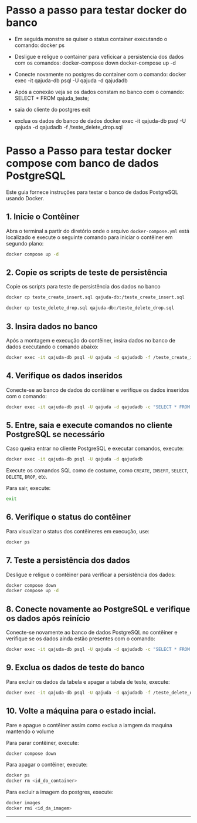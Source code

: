 # Passo a passo para testar docker do banco

- Em seguida monstre se quiser o status container executando o comando:
docker ps

- Desligue e religue o container para veficicar a persistencia dos dados com os comandos:
docker-compose down
docker-compose up -d

- Conecte novamente no postgres do container com o comando:
docker exec -it qajuda-db psql -U qajuda -d qajudadb 

- Após a conexão veja se os dados constam no banco com o comando:
SELECT * FROM qajuda_teste;

- saia do cliente do postgres
exit

- exclua os dados do banco de dados
docker exec -it qajuda-db psql -U qajuda -d qajudadb -f /teste_delete_drop.sql

# Passo a Passo para testar docker compose com banco de dados PostgreSQL

Este guia fornece instruções para testar o banco de dados PostgreSQL usando Docker.

## 1. Inicie o Contêiner

Abra o terminal a partir do diretório onde o arquivo `docker-compose.yml` está localizado e execute o seguinte comando para iniciar o contêiner em segundo plano:

```sh
docker compose up -d
```

## 2. Copie os scripts de teste de persistência

Copie os scripts para teste de persistência dos dados no banco

```sh
docker cp teste_create_insert.sql qajuda-db:/teste_create_insert.sql
```

```sh
docker cp teste_delete_drop.sql qajuda-db:/teste_delete_drop.sql
```

## 3. Insira dados no banco

Após a montagem e execução do contêiner, insira dados no banco de dados executando o comando abaixo:

```sh
docker exec -it qajuda-db psql -U qajuda -d qajudadb -f /teste_create_insert.sql
```

## 4. Verifique os dados inseridos

Conecte-se ao banco de dados do contêiner e verifique os dados inseridos com o comando:

```sh
docker exec -it qajuda-db psql -U qajuda -d qajudadb -c "SELECT * FROM qajuda_teste;"
```

## 5. Entre, saia e execute comandos no cliente PostgreSQL se necessário

Caso queira entrar no cliente PostgreSQL e executar comandos, execute:

```sh
docker exec -it qajuda-db psql -U qajuda -d qajudadb
```

Execute os comandos SQL como de costume, como `CREATE`, `INSERT`, `SELECT`, `DELETE`, `DROP`, etc.

Para sair, execute:

```sh
exit
```

## 6. Verifique o status do contêiner

Para visualizar o status dos contêineres em execução, use:

```sh
docker ps
```

## 7. Teste a persistência dos dados

Desligue e religue o contêiner para verificar a persistência dos dados:

```sh
docker compose down
docker compose up -d
```

## 8. Conecte novamente ao PostgreSQL e verifique os dados após reinício

Conecte-se novamente ao banco de dados PostgreSQL no contêiner e verifique se os dados ainda estão presentes com o comando:

```sh
docker exec -it qajuda-db psql -U qajuda -d qajudadb -c "SELECT * FROM qajuda_teste;"
```

## 9. Exclua os dados de teste do banco

Para excluir os dados da tabela e apagar a tabela de teste, execute:

```sh
docker exec -it qajuda-db psql -U qajuda -d qajudadb -f /teste_delete_drop.sql
```

## 10. Volte a máquina para o estado incial. 

Pare e apague o contêiner assim como exclua a iamgem da maquina mantendo o volume

Para parar contêiner, execute:

```sh
docker compose down
```

Para apagar o contêiner, execute:

```sh
docker ps
docker rm <id_do_container>
```

Para excluir a imagem do postgres, execute:

```sh
docker images
docker rmi <id_da_imagem>
```

---
